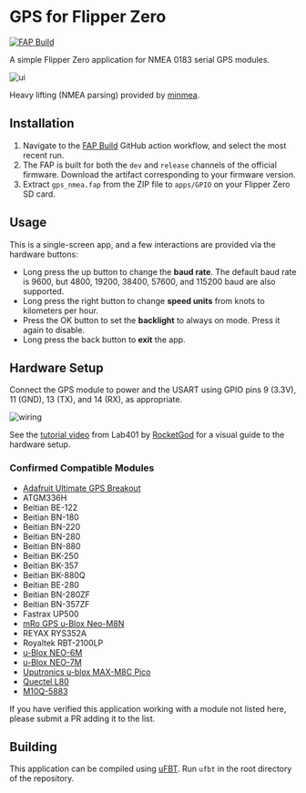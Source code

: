 # GPS for Flipper Zero

[![FAP Build](https://github.com/ezod/flipperzero-gps/actions/workflows/build.yml/badge.svg)](https://github.com/ezod/flipperzero-gps/actions/workflows/build.yml)

A simple Flipper Zero application for NMEA 0183 serial GPS modules.

![ui](ui.png)

Heavy lifting (NMEA parsing) provided by [minmea].

## Installation

1. Navigate to the [FAP Build](https://github.com/ezod/flipperzero-gps/actions/workflows/build.yml)
   GitHub action workflow, and select the most recent run.
2. The FAP is built for both the `dev` and `release` channels of the official
   firmware. Download the artifact corresponding to your firmware version.
3. Extract `gps_nmea.fap` from the ZIP file to `apps/GPIO` on your Flipper
   Zero SD card.

## Usage

This is a single-screen app, and a few interactions are provided via the
hardware buttons:

- Long press the up button to change the **baud rate**. The default baud rate
  is 9600, but 4800, 19200, 38400, 57600, and 115200 baud are also supported.
- Long press the right button to change **speed units** from knots to
  kilometers per hour.
- Press the OK button to set the **backlight** to always on mode. Press it
  again to disable.
- Long press the back button to **exit** the app.

## Hardware Setup

Connect the GPS module to power and the USART using GPIO pins 9 (3.3V), 11
(GND), 13 (TX), and 14 (RX), as appropriate.

![wiring](wiring.png)

See the [tutorial video](https://www.youtube.com/watch?v=5vSGFzEBp-k) from
Lab401 by [RocketGod](https://github.com/RocketGod-git) for a visual guide to
the hardware setup.

### Confirmed Compatible Modules

* [Adafruit Ultimate GPS Breakout]
* ATGM336H
* Beitian BE-122
* Beitian BN-180
* Beitian BN-220
* Beitian BN-280
* Beitian BN-880
* Beitian BK-250
* Beitian BK-357
* Beitian BK-880Q
* Beitian BE-280
* Beitian BN-280ZF
* Beitian BN-357ZF
* Fastrax UP500
* [mRo GPS u-Blox Neo-M8N]
* REYAX RYS352A
* Royaltek RBT-2100LP
* [u-Blox NEO-6M]
* [u-Blox NEO-7M]
* [Uputronics u-blox MAX-M8C Pico]
* [Quectel L80]
* [M10Q-5883]

If you have verified this application working with a module not listed here,
please submit a PR adding it to the list.

## Building

This application can be compiled using [uFBT]. Run `ufbt` in the root directory
of the repository.

[Adafruit Ultimate GPS Breakout]: https://www.adafruit.com/product/746
[minmea]: https://github.com/kosma/minmea
[mRo GPS u-Blox Neo-M8N]: https://store.mrobotics.io/product-p/m10034-solo.htm
[qFlipper]: https://flipperzero.one/update
[u-Blox NEO-6M]: https://www.u-blox.com/en/product/neo-6-series
[u-Blox NEO-7M]: https://www.u-blox.com/en/product/neo-7-series
[uFBT]: https://github.com/flipperdevices/flipperzero-ufbt
[Uputronics u-blox MAX-M8C Pico]: https://store.uputronics.com/index.php?route=product/product&product_id=72
[Quectel L80]: https://www.quectel.com/ProductDownload/L80.html
[M10Q-5883]: https://www.mateksys.com/?portfolio=m10q-5883
